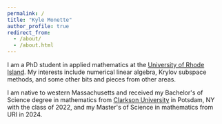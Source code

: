```yaml
---
permalink: /
title: "Kyle Monette"
author_profile: true
redirect_from: 
  - /about/
  - /about.html
---
```


I am a PhD student in applied mathematics at the [University of Rhode Island](https://www.math.uri.edu). My interests include numerical linear algebra, Krylov subspace methods, and some other bits and pieces from other areas. 

I am native to western Massachusetts and received my Bachelor's of Science degree in mathematics from [Clarkson University](https://www.clarkson.edu/academics/arts-sciences/mathematics) in Potsdam, NY with the class of 2022, and my Master's of Science in mathematics from URI in 2024.

 


